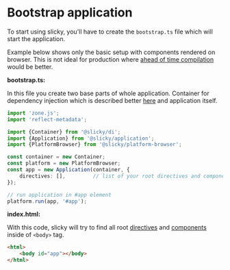 # Bootstrap application

To start using slicky, you'll have to create the `bootstrap.ts` file which will start the application.

Example below shows only the basic setup with components rendered on browser. This is not ideal for production where 
[ahead of time compilation](./aot.md) would be better.

**bootstrap.ts:**

In this file you create two base parts of whole application. Container for dependency injection which is described 
better [here](./di.md) and application itself.

```typescript
import 'zone.js';
import 'reflect-metadata';

import {Container} from '@slicky/di';
import {Application} from '@slicky/application';
import {PlatformBrowser} from '@slicky/platform-browser';

const container = new Container;
const platform = new PlatformBrowser;
const app = new Application(container, {
	directives: [],			// list of your root directives and components
});

// run application in #app element
platform.run(app, '#app');
```

**index.html:**

With this code, slicky will try to find all root [directives](./directives.md) and [components](./components.md) inside 
of `<body>` tag.

```html
<html>
	<body id="app"></body>
</html>
```
